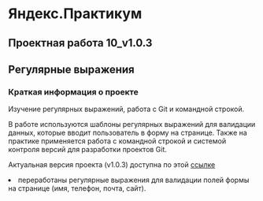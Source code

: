 # **Яндекс.Практикум**

## **Проектная работа 10_v1.0.3**
## Регулярные выражения

### Краткая информация о проекте
Изучение регулярных выражений, работа с Git и командной строкой.


В работе используются шаблоны регулярных выражений для валидации данных, которые вводит пользователь в форму на странице.
Также на практике применяется работа с командной строкой и системой контроля версий для разработки проектов Git.

Актуальная версия проекта (v1.0.3) доступна по этой [ссылке](https://lsnsky.github.io)

<li>
переработаны регулярные выражения для валидации полей формы на странице (имя, телефон, почта, сайт).







